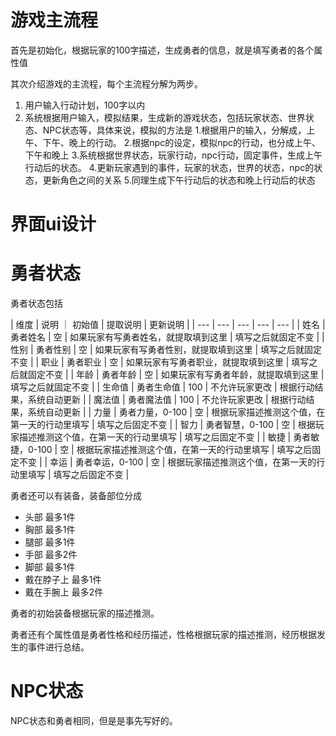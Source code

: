 # 游戏主流程

首先是初始化，根据玩家的100字描述，生成勇者的信息，就是填写勇者的各个属性值

其次介绍游戏的主流程，每个主流程分解为两步。

1. 用户输入行动计划，100字以内
2. 系统根据用户输入，模拟结果，生成新的游戏状态，包括玩家状态、世界状态、NPC状态等，具体来说，模拟的方法是
    1.根据用户的输入，分解成，上午、下午、晚上的行动。
    2.根据npc的设定，模拟npc的行动，也分成上午、下午和晚上
    3.系统根据世界状态，玩家行动，npc行动，固定事件，生成上午行动后的状态。
    4.更新玩家遇到的事件，玩家的状态，世界的状态，npc的状态，更新角色之间的关系
    5.同理生成下午行动后的状态和晚上行动后的状态

# 界面ui设计

# 勇者状态

勇者状态包括

| 维度 | 说明 ｜ 初始值 | 提取说明 | 更新说明 |
| --- | --- | --- | --- | --- |
| 姓名 | 勇者姓名 | 空 | 如果玩家有写勇者姓名，就提取填到这里 | 填写之后就固定不变 |
| 性别 | 勇者性别 | 空 | 如果玩家有写勇者性别，就提取填到这里 | 填写之后就固定不变 |
| 职业 | 勇者职业 | 空 | 如果玩家有写勇者职业，就提取填到这里 | 填写之后就固定不变 |
| 年龄 | 勇者年龄 | 空 | 如果玩家有写勇者年龄，就提取填到这里 | 填写之后就固定不变 |
| 生命值 | 勇者生命值 | 100 | 不允许玩家更改 | 根据行动结果，系统自动更新 |
| 魔法值 | 勇者魔法值 | 100 | 不允许玩家更改 | 根据行动结果，系统自动更新 |
| 力量 | 勇者力量，0-100 | 空 | 根据玩家描述推测这个值，在第一天的行动里填写 | 填写之后固定不变 |
| 智力 | 勇者智慧，0-100 | 空 | 根据玩家描述推测这个值，在第一天的行动里填写 | 填写之后固定不变 |
| 敏捷 | 勇者敏捷，0-100 | 空 | 根据玩家描述推测这个值，在第一天的行动里填写 | 填写之后固定不变 |
| 幸运 | 勇者幸运，0-100 | 空 | 根据玩家描述推测这个值，在第一天的行动里填写 | 填写之后固定不变 |

勇者还可以有装备，装备部位分成

- 头部 最多1件
- 胸部 最多1件
- 腿部 最多1件
- 手部 最多2件
- 脚部 最多1件
- 戴在脖子上 最多1件
- 戴在手腕上 最多2件

勇者的初始装备根据玩家的描述推测。

勇者还有个属性值是勇者性格和经历描述，性格根据玩家的描述推测，经历根据发生的事件进行总结。

# NPC状态

NPC状态和勇者相同，但是是事先写好的。



